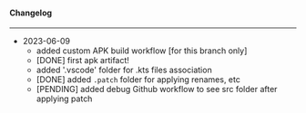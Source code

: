 #### Changelog #
*************************************

- 2023-06-09
    - added custom APK build workflow [for this branch only]
    - [DONE] first apk artifact!
    - added '.vscode' folder for .kts files association
    - [DONE] added `.patch` folder for applying renames, etc
    - [PENDING] added debug Github workflow to see src folder after applying patch